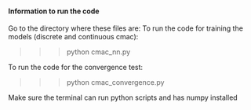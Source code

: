 #### Information to run the code
Go to the directory where these files are:
To run the code for training the models (discrete and continuous cmac):
>>> python cmac_nn.py




To run the code for the convergence test:
>>> python cmac_convergence.py


Make sure the terminal can run python scripts and has numpy installed

